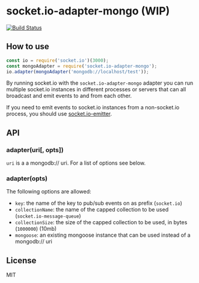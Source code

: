 # socket.io-adapter-mongo (WIP)

[![Build Status](https://travis-ci.org/mother/socket.io-adapter-mongo.svg?branch=master)](https://travis-ci.org/mother/socket.io-adapter-mongo)

## How to use

```js
const io = require('socket.io')(3000);
const mongoAdapter = require('socket.io-adapter-mongo');
io.adapter(mongoAdapter('mongodb://localhost/test'));
```

By running socket.io with the `socket.io-adapter-mongo` adapter you can run
multiple socket.io instances in different processes or servers that can
all broadcast and emit events to and from each other.

If you need to emit events to socket.io instances from a non-socket.io
process, you should use [socket.io-emitter](https://github.com/socketio/socket.io-emitter).

## API

### adapter(uri[, opts])

`uri` is a a mongodb:// uri. For a list of options see below.

### adapter(opts)

The following options are allowed:

- `key`: the name of the key to pub/sub events on as prefix (`socket.io`)
- `collectionName`: the name of the capped collection to be used (`socket.io-message-queue`)
- `collectionSize`: the size of the capped collection to be used, in bytes (`1000000`) (10mb)
- `mongoose`: an existing mongoose instance that can be used instead of a mongodb:// uri

## License

MIT
